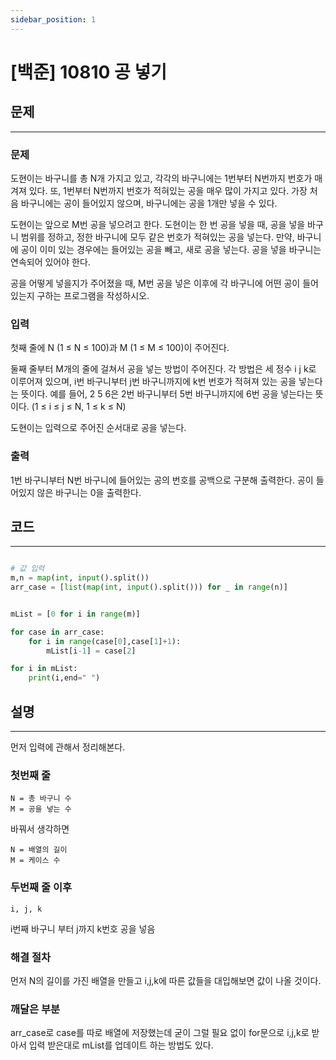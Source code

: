 ```yaml
---
sidebar_position: 1
---
```


# [백준] 10810 공 넣기

## 문제
---

### 문제

도현이는 바구니를 총 N개 가지고 있고, 각각의 바구니에는 1번부터 N번까지 번호가 매겨져 있다. 또, 1번부터 N번까지 번호가 적혀있는 공을 매우 많이 가지고 있다. 가장 처음 바구니에는 공이 들어있지 않으며, 바구니에는 공을 1개만 넣을 수 있다.

도현이는 앞으로 M번 공을 넣으려고 한다. 도현이는 한 번 공을 넣을 때, 공을 넣을 바구니 범위를 정하고, 정한 바구니에 모두 같은 번호가 적혀있는 공을 넣는다. 만약, 바구니에 공이 이미 있는 경우에는 들어있는 공을 빼고, 새로 공을 넣는다. 공을 넣을 바구니는 연속되어 있어야 한다.

공을 어떻게 넣을지가 주어졌을 때, M번 공을 넣은 이후에 각 바구니에 어떤 공이 들어 있는지 구하는 프로그램을 작성하시오.


### 입력

첫째 줄에 N (1 ≤ N ≤ 100)과 M (1 ≤ M ≤ 100)이 주어진다.

둘째 줄부터 M개의 줄에 걸쳐서 공을 넣는 방법이 주어진다. 각 방법은 세 정수 i j k로 이루어져 있으며, i번 바구니부터 j번 바구니까지에 k번 번호가 적혀져 있는 공을 넣는다는 뜻이다. 예를 들어, 2 5 6은 2번 바구니부터 5번 바구니까지에 6번 공을 넣는다는 뜻이다. (1 ≤ i ≤ j ≤ N, 1 ≤ k ≤ N)

도현이는 입력으로 주어진 순서대로 공을 넣는다.

### 출력

1번 바구니부터 N번 바구니에 들어있는 공의 번호를 공백으로 구분해 출력한다. 공이 들어있지 않은 바구니는 0을 출력한다.


## 코드
---

```python

# 값 입력
m,n = map(int, input().split())
arr_case = [list(map(int, input().split())) for _ in range(n)]


mList = [0 for i in range(m)]

for case in arr_case:
    for i in range(case[0],case[1]+1):
        mList[i-1] = case[2]

for i in mList:
    print(i,end=" ")
```


## 설명
---

먼저 입력에 관해서 정리해본다.


### 첫번째 줄

```
N = 총 바구니 수
M = 공을 넣는 수
```

바꿔서 생각하면 

```
N = 배열의 길이
M = 케이스 수
```

### 두번째 줄 이후

```
i, j, k
```

i번째 바구니 부터 j까지 k번호 공을 넣음


### 해결 절차

먼저 N의 길이를 가진 배열을 만들고 i,j,k에 따른 값들을 대입해보면 값이 나올 것이다.


### 깨달은 부분

arr_case로 case를 따로 배열에 저장했는데 굳이 그럴 필요 없이 for문으로 i,j,k로 받아서 입력 받은대로 mList를 업데이트 하는 방법도 있다.